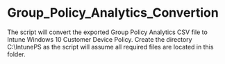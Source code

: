 # Group_Policy_Analytics_Convertion
The script will convert the exported Group Policy Analytics CSV file to Intune Windows 10 Customer Device Policy.
Create the directory C:\IntunePS as the script will assume all required files are located in this folder.
